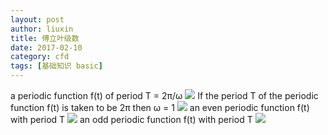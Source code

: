 ```yaml
---
layout: post
author: liuxin
title: 傅立叶级数
date: 2017-02-10
category: cfd
tags: [基础知识 basic]
---
```

a periodic function f(t) of period T = 2π/ω 
![][image-1]
If the period T of the periodic function f(t) is taken to be 2π then ω = 1 
![][image-2]
an even periodic function f(t) with period T 
![][image-3]
an odd periodic function f(t) with period T 
![][image-4]

[image-1]:	https://cdn-images-1.medium.com/max/800/1*EyuCtGwq_81SDfFgPbgMGQ.png
[image-2]:	https://cdn-images-1.medium.com/max/800/1*S7vX8tJOys9AexQ3hcSvkg.png
[image-3]:	https://cdn-images-1.medium.com/max/800/1*NTz5OhFnLTUs7BAV15DOmg.png
[image-4]:	https://cdn-images-1.medium.com/max/800/1*lnX6o9Y4WqVI5nsHYULZnQ.png